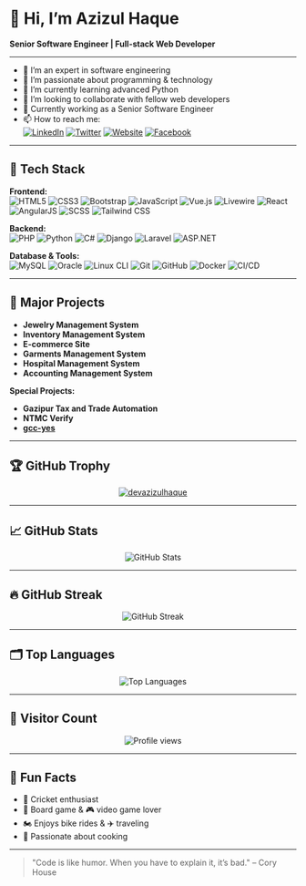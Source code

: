 # 👋 Hi, I’m Azizul Haque

**Senior Software Engineer | Full-stack Web Developer**

---

- 👋 I’m an expert in software engineering  
- 👀 I’m passionate about programming & technology  
- 🌱 I’m currently learning advanced Python  
- 💞️ I’m looking to collaborate with fellow web developers  
- 🌱 Currently working as a Senior Software Engineer  
- 📫 How to reach me:  
  [![LinkedIn](https://img.shields.io/badge/-LinkedIn-blue?logo=linkedin&logoColor=white)](https://www.linkedin.com/in/azizul-haque-309674193/)
  [![Twitter](https://img.shields.io/badge/-Twitter-1DA1F2?logo=twitter&logoColor=white)](https://x.com/devazizulhaque)
  [![Website](https://img.shields.io/badge/-Website-24292E?logo=githubpages&logoColor=white)](https://azizulhaque.engineer/)
  [![Facebook](https://img.shields.io/badge/-Facebook-1877F2?logo=facebook&logoColor=white)](https://www.facebook.com/devazizulhaque)

---

## 🚀 Tech Stack

**Frontend:**  
![HTML5](https://img.shields.io/badge/-HTML5-E34F26?logo=html5&logoColor=white)
![CSS3](https://img.shields.io/badge/-CSS3-1572B6?logo=css3&logoColor=white)
![Bootstrap](https://img.shields.io/badge/-Bootstrap-7952B3?logo=bootstrap&logoColor=white)
![JavaScript](https://img.shields.io/badge/-JavaScript-F7DF1E?logo=javascript&logoColor=black)
![Vue.js](https://img.shields.io/badge/-Vue.js-4FC08D?logo=vue.js&logoColor=white)
![Livewire](https://img.shields.io/badge/-Livewire-4E5D94?logo=laravel&logoColor=white)
![React](https://img.shields.io/badge/-React-61DAFB?logo=react&logoColor=black)
![AngularJS](https://img.shields.io/badge/-AngularJS-DD0031?logo=angularjs&logoColor=white)
![SCSS](https://img.shields.io/badge/-SCSS-CC6699?logo=sass&logoColor=white)
![Tailwind CSS](https://img.shields.io/badge/-Tailwind%20CSS-38B2AC?logo=tailwind-css&logoColor=white)

**Backend:**  
![PHP](https://img.shields.io/badge/-PHP-777BB4?logo=php&logoColor=white)
![Python](https://img.shields.io/badge/-Python-3776AB?logo=python&logoColor=white)
![C#](https://img.shields.io/badge/-C%23-239120?logo=c-sharp&logoColor=white)
![Django](https://img.shields.io/badge/-Django-092E20?logo=django&logoColor=white)
![Laravel](https://img.shields.io/badge/-Laravel-FF2D20?logo=laravel&logoColor=white)
![ASP.NET](https://img.shields.io/badge/-ASP.NET-512BD4?logo=dotnet&logoColor=white)


**Database & Tools:**  
![MySQL](https://img.shields.io/badge/-MySQL-4479A1?logo=mysql&logoColor=white)
![Oracle](https://img.shields.io/badge/-Oracle-F80000?logo=oracle&logoColor=white)
![Linux CLI](https://img.shields.io/badge/-Linux%20CLI-FCC624?logo=linux&logoColor=black)
![Git](https://img.shields.io/badge/-Git-F05032?logo=git&logoColor=white)
![GitHub](https://img.shields.io/badge/-GitHub-181717?logo=github&logoColor=white)
![Docker](https://img.shields.io/badge/-Docker-2496ED?logo=docker&logoColor=white)
![CI/CD](https://img.shields.io/badge/-CI%2FCD-222222?logo=githubactions&logoColor=white)

---

## 🌟 Major Projects

- **Jewelry Management System**
- **Inventory Management System**
- **E-commerce Site**
- **Garments Management System**
- **Hospital Management System**
- **Accounting Management System**

**Special Projects:**  
- **Gazipur Tax and Trade Automation**
- **NTMC Verify**
- **[gcc-yes](https://github.com/devazizulhaque/gcc-yes)**

---

## 🏆 GitHub Trophy

<p align="center">
  <a href="https://github.com/ryo-ma/github-profile-trophy">
    <img src="https://github-profile-trophy.vercel.app/?username=devazizulhaque&theme=algolia&column=7" alt="devazizulhaque" />
  </a>
</p>

---

## 📈 GitHub Stats

<p align="center">
  <img src="https://github-readme-stats.vercel.app/api?username=devazizulhaque&show_icons=true&theme=algolia&hide_title=true" alt="GitHub Stats" />
</p>

---

## 🔥 GitHub Streak

<p align="center">
  <img src="https://streak-stats.demolab.com?user=devazizulhaque&theme=algolia&hide_border=true" alt="GitHub Streak" />
</p>

---

## 🗂️ Top Languages

<p align="center">
  <img src="https://github-readme-stats.vercel.app/api/top-langs/?username=devazizulhaque&layout=compact&theme=algolia" alt="Top Languages" />
</p>

---

## 👀 Visitor Count

<p align="center">
  <img src="https://komarev.com/ghpvc/?username=devazizulhaque&label=Profile%20views&color=0e75b6&style=flat" alt="Profile views" />
</p>

---

## 🎲 Fun Facts

- 🏏 Cricket enthusiast  
- 🎲 Board game & 🎮 video game lover  
- 🏍️ Enjoys bike rides & ✈️ traveling  
- 🍳 Passionate about cooking

---

> "Code is like humor. When you have to explain it, it’s bad." – Cory House

<!---
devazizulhaque/devazizulhaque is a ✨ special ✨ repository because its `README.md` (this file) appears on your GitHub profile.
You can click the Preview link to take a look at your changes.
--->
